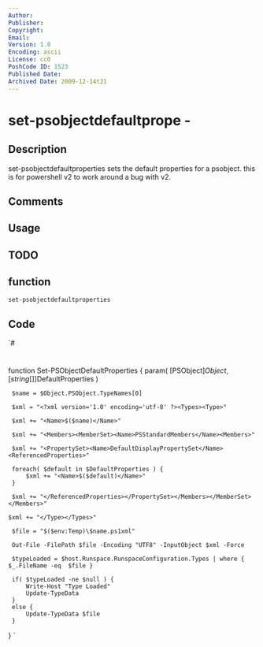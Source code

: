 ```yaml
---
Author: 
Publisher: 
Copyright: 
Email: 
Version: 1.0
Encoding: ascii
License: cc0
PoshCode ID: 1523
Published Date: 
Archived Date: 2009-12-14t21
---
```


# set-psobjectdefaultprope - 

## Description

set-psobjectdefaultproperties sets the default properties for a psobject. this is for powershell v2 to work around a bug with v2.

## Comments



## Usage



## TODO



## function

`set-psobjectdefaultproperties`

## Code

`#
 #
 function Set-PSObjectDefaultProperties {
     param(
           [PSObject]$Object,
           [string[]]$DefaultProperties
          )
     
     $name = $Object.PSObject.TypeNames[0]     
     
     $xml = "<?xml version='1.0' encoding='utf-8' ?><Types><Type>"
     
     $xml += "<Name>$($name)</Name>"
     
     $xml += "<Members><MemberSet><Name>PSStandardMembers</Name><Members>"
     
     $xml += "<PropertySet><Name>DefaultDisplayPropertySet</Name><ReferencedProperties>"
     
     foreach( $default in $DefaultProperties ) {
         $xml += "<Name>$($default)</Name>"
     }
     
     $xml += "</ReferencedProperties></PropertySet></Members></MemberSet></Members>"
 
 	$xml += "</Type></Types>"
     
     $file = "$($env:Temp)\$name.ps1xml"
     
     Out-File -FilePath $file -Encoding "UTF8" -InputObject $xml -Force
     
     $typeLoaded = $host.Runspace.RunspaceConfiguration.Types | where { $_.FileName -eq  $file }
     
     if( $typeLoaded -ne $null ) {
         Write-Host "Type Loaded"
         Update-TypeData
     }
     else {
         Update-TypeData $file
     }
 }
`

